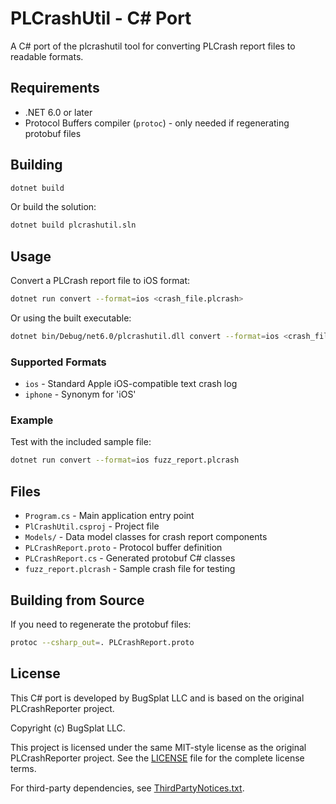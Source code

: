# PLCrashUtil - C# Port

A C# port of the plcrashutil tool for converting PLCrash report files to readable formats.

## Requirements

- .NET 6.0 or later
- Protocol Buffers compiler (`protoc`) - only needed if regenerating protobuf files

## Building

```bash
dotnet build
```

Or build the solution:

```bash
dotnet build plcrashutil.sln
```

## Usage

Convert a PLCrash report file to iOS format:

```bash
dotnet run convert --format=ios <crash_file.plcrash>
```

Or using the built executable:

```bash
dotnet bin/Debug/net6.0/plcrashutil.dll convert --format=ios <crash_file.plcrash>
```

### Supported Formats

- `ios` - Standard Apple iOS-compatible text crash log
- `iphone` - Synonym for 'iOS'

### Example

Test with the included sample file:

```bash
dotnet run convert --format=ios fuzz_report.plcrash
```

## Files

- `Program.cs` - Main application entry point
- `PlCrashUtil.csproj` - Project file
- `Models/` - Data model classes for crash report components
- `PLCrashReport.proto` - Protocol buffer definition
- `PLCrashReport.cs` - Generated protobuf C# classes
- `fuzz_report.plcrash` - Sample crash file for testing

## Building from Source

If you need to regenerate the protobuf files:

```bash
protoc --csharp_out=. PLCrashReport.proto
```

## License

This C# port is developed by BugSplat LLC and is based on the original PLCrashReporter project.

Copyright (c) BugSplat LLC.

This project is licensed under the same MIT-style license as the original PLCrashReporter project. See the [LICENSE](LICENSE) file for the complete license terms.

For third-party dependencies, see [ThirdPartyNotices.txt](ThirdPartyNotices.txt). 